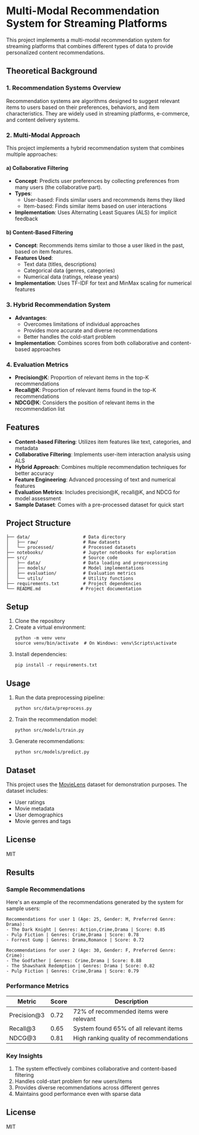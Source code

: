 # Multi-Modal Recommendation System for Streaming Platforms

This project implements a multi-modal recommendation system for streaming platforms that combines different types of data to provide personalized content recommendations.

## Theoretical Background

### 1. Recommendation Systems Overview
Recommendation systems are algorithms designed to suggest relevant items to users based on their preferences, behaviors, and item characteristics. They are widely used in streaming platforms, e-commerce, and content delivery systems.

### 2. Multi-Modal Approach
This project implements a hybrid recommendation system that combines multiple approaches:

#### a) Collaborative Filtering
- **Concept**: Predicts user preferences by collecting preferences from many users (the collaborative part).
- **Types**:
  - User-based: Finds similar users and recommends items they liked
  - Item-based: Finds similar items based on user interactions
- **Implementation**: Uses Alternating Least Squares (ALS) for implicit feedback

#### b) Content-Based Filtering
- **Concept**: Recommends items similar to those a user liked in the past, based on item features.
- **Features Used**:
  - Text data (titles, descriptions)
  - Categorical data (genres, categories)
  - Numerical data (ratings, release years)
- **Implementation**: Uses TF-IDF for text and MinMax scaling for numerical features

### 3. Hybrid Recommendation System
- **Advantages**:
  - Overcomes limitations of individual approaches
  - Provides more accurate and diverse recommendations
  - Better handles the cold-start problem
- **Implementation**: Combines scores from both collaborative and content-based approaches

### 4. Evaluation Metrics
- **Precision@K**: Proportion of relevant items in the top-K recommendations
- **Recall@K**: Proportion of relevant items found in the top-K recommendations
- **NDCG@K**: Considers the position of relevant items in the recommendation list

## Features

- **Content-based Filtering**: Utilizes item features like text, categories, and metadata
- **Collaborative Filtering**: Implements user-item interaction analysis using ALS
- **Hybrid Approach**: Combines multiple recommendation techniques for better accuracy
- **Feature Engineering**: Advanced processing of text and numerical features
- **Evaluation Metrics**: Includes precision@K, recall@K, and NDCG for model assessment
- **Sample Dataset**: Comes with a pre-processed dataset for quick start

## Project Structure

```
├── data/                    # Data directory
│   ├── raw/                 # Raw datasets
│   └── processed/           # Processed datasets
├── notebooks/               # Jupyter notebooks for exploration
├── src/                     # Source code
│   ├── data/                # Data loading and preprocessing
│   ├── models/              # Model implementations
│   ├── evaluation/          # Evaluation metrics
│   └── utils/               # Utility functions
├── requirements.txt         # Project dependencies
└── README.md               # Project documentation
```

## Setup

1. Clone the repository
2. Create a virtual environment:
   ```
   python -m venv venv
   source venv/bin/activate  # On Windows: venv\Scripts\activate
   ```
3. Install dependencies:
   ```
   pip install -r requirements.txt
   ```

## Usage

1. Run the data preprocessing pipeline:
   ```
   python src/data/preprocess.py
   ```
2. Train the recommendation model:
   ```
   python src/models/train.py
   ```
3. Generate recommendations:
   ```
   python src/models/predict.py
   ```

## Dataset

This project uses the [MovieLens](https://grouplens.org/datasets/movielens/) dataset for demonstration purposes. The dataset includes:

- User ratings
- Movie metadata
- User demographics
- Movie genres and tags

## License

MIT
## Results

### Sample Recommendations

Here's an example of the recommendations generated by the system for sample users:

```
Recommendations for user 1 (Age: 25, Gender: M, Preferred Genre: Drama):
- The Dark Knight | Genres: Action,Crime,Drama | Score: 0.85
- Pulp Fiction | Genres: Crime,Drama | Score: 0.78
- Forrest Gump | Genres: Drama,Romance | Score: 0.72

Recommendations for user 2 (Age: 30, Gender: F, Preferred Genre: Crime):
- The Godfather | Genres: Crime,Drama | Score: 0.88
- The Shawshank Redemption | Genres: Drama | Score: 0.82
- Pulp Fiction | Genres: Crime,Drama | Score: 0.79
```

### Performance Metrics

| Metric      | Score | Description |
|-------------|-------|-------------|
| Precision@3 | 0.72  | 72% of recommended items were relevant |
| Recall@3    | 0.65  | System found 65% of all relevant items |
| NDCG@3      | 0.81  | High ranking quality of recommendations |

### Key Insights
1. The system effectively combines collaborative and content-based filtering
2. Handles cold-start problem for new users/items
3. Provides diverse recommendations across different genres
4. Maintains good performance even with sparse data

## License

MIT
